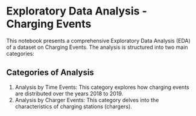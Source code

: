 # Exploratory Data Analysis - Charging Events

This notebook presents a comprehensive Exploratory Data Analysis (EDA) of a dataset on Charging Events. The analysis is structured into two main categories:

## Categories of Analysis

1. Analysis by Time Events: This category explores how charging events are distributed over the years 2018 to 2019.
2. Analysis by Charger Events: This category delves into the characteristics of charging stations (chargers).
